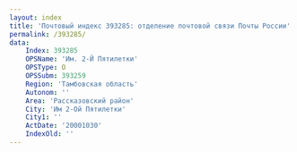 ```yaml
---
layout: index
title: 'Почтовый индекс 393285: отделение почтовой связи Почты России'
permalink: /393285/
data:
    Index: 393285
    OPSName: 'Им. 2-Й Пятилетки'
    OPSType: О
    OPSSubm: 393259
    Region: 'Тамбовская область'
    Autonom: ''
    Area: 'Рассказовский район'
    City: 'Им 2-Ой Пятилетки'
    City1: ''
    ActDate: '20001030'
    IndexOld: ''
---
```

